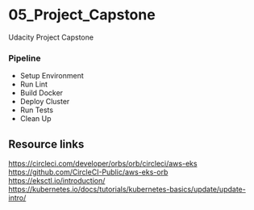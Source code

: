 # 05_Project_Capstone

Udacity Project Capstone

### Pipeline

- Setup Environment
- Run Lint
- Build Docker
- Deploy Cluster
- Run Tests
- Clean Up

## Resource links 

https://circleci.com/developer/orbs/orb/circleci/aws-eks
https://github.com/CircleCI-Public/aws-eks-orb
https://eksctl.io/introduction/
https://kubernetes.io/docs/tutorials/kubernetes-basics/update/update-intro/


